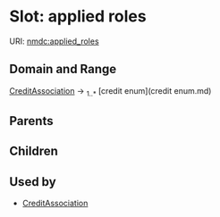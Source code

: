 
# Slot: applied roles




URI: [nmdc:applied_roles](https://microbiomedata/meta/applied_roles)


## Domain and Range

[CreditAssociation](CreditAssociation.md) &#8594;  <sub>1..\*</sub> [credit enum](credit enum.md)

## Parents


## Children


## Used by

 * [CreditAssociation](CreditAssociation.md)
